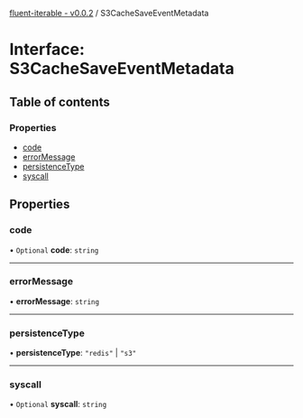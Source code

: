 [fluent-iterable - v0.0.2](../README.md) / S3CacheSaveEventMetadata

# Interface: S3CacheSaveEventMetadata

## Table of contents

### Properties

- [code](S3CacheSaveEventMetadata.md#code)
- [errorMessage](S3CacheSaveEventMetadata.md#errormessage)
- [persistenceType](S3CacheSaveEventMetadata.md#persistencetype)
- [syscall](S3CacheSaveEventMetadata.md#syscall)

## Properties

### code

• `Optional` **code**: `string`

___

### errorMessage

• **errorMessage**: `string`

___

### persistenceType

• **persistenceType**: ``"redis"`` \| ``"s3"``

___

### syscall

• `Optional` **syscall**: `string`
